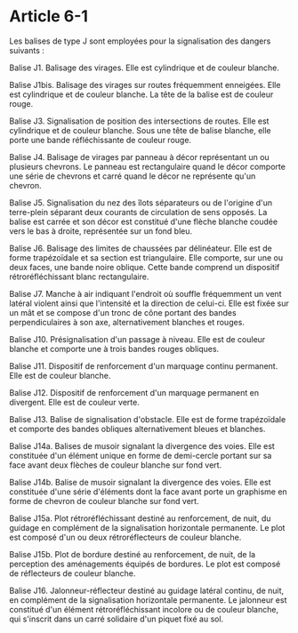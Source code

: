 # Article 6-1

Les balises de type J sont employées pour la signalisation des dangers suivants :

Balise J1. Balisage des virages. Elle est cylindrique et de couleur blanche.

Balise J1bis. Balisage des virages sur routes fréquemment enneigées. Elle est cylindrique et de couleur blanche. La tête de la balise est de couleur rouge.

Balise J3. Signalisation de position des intersections de routes. Elle est cylindrique et de couleur blanche. Sous une tête de balise blanche, elle porte une bande réfléchissante de couleur rouge.

Balise J4. Balisage de virages par panneau à décor représentant un ou plusieurs chevrons. Le panneau est rectangulaire quand le décor comporte une série de chevrons et carré quand le décor ne représente qu'un chevron.

Balise J5. Signalisation du nez des îlots séparateurs ou de l'origine d'un terre-plein séparant deux courants de circulation de sens opposés. La balise est carrée et son décor est constitué d'une flèche blanche coudée vers le bas à droite, représentée sur un fond bleu.

Balise J6. Balisage des limites de chaussées par délinéateur. Elle est de forme trapézoïdale et sa section est triangulaire. Elle comporte, sur une ou deux faces, une bande noire oblique. Cette bande comprend un dispositif rétroréfléchissant blanc rectangulaire.

Balise J7. Manche à air indiquant l'endroit où souffle fréquemment un vent latéral violent ainsi que l'intensité et la direction de celui-ci. Elle est fixée sur un mât et se compose d'un tronc de cône portant des bandes perpendiculaires à son axe, alternativement blanches et rouges.

Balise J10. Présignalisation d'un passage à niveau. Elle est de couleur blanche et comporte une à trois bandes rouges obliques.

Balise J11. Dispositif de renforcement d'un marquage continu permanent. Elle est de couleur blanche.

Balise J12. Dispositif de renforcement d'un marquage permanent en divergent. Elle est de couleur verte.

Balise J13. Balise de signalisation d'obstacle. Elle est de forme trapézoïdale et comporte des bandes obliques alternativement bleues et blanches.

Balise J14a. Balises de musoir signalant la divergence des voies. Elle est constituée d'un élément unique en forme de demi-cercle portant sur sa face avant deux flèches de couleur blanche sur fond vert.

Balise J14b. Balise de musoir signalant la divergence des voies. Elle est constituée d'une série d'éléments dont la face avant porte un graphisme en forme de chevron de couleur blanche sur fond vert.

Balise J15a. Plot rétroréfléchissant destiné au renforcement, de nuit, du guidage en complément de la signalisation horizontale permanente. Le plot est composé d'un ou deux rétroréflecteurs de couleur blanche.

Balise J15b. Plot de bordure destiné au renforcement, de nuit, de la perception des aménagements équipés de bordures. Le plot est composé de réflecteurs de couleur blanche.

Balise J16. Jalonneur-réflecteur destiné au guidage latéral continu, de nuit, en complément de la signalisation horizontale permanente. Le jalonneur est constitué d'un élément rétroréfléchissant incolore ou de couleur blanche, qui s'inscrit dans un carré solidaire d'un piquet fixé au sol.
